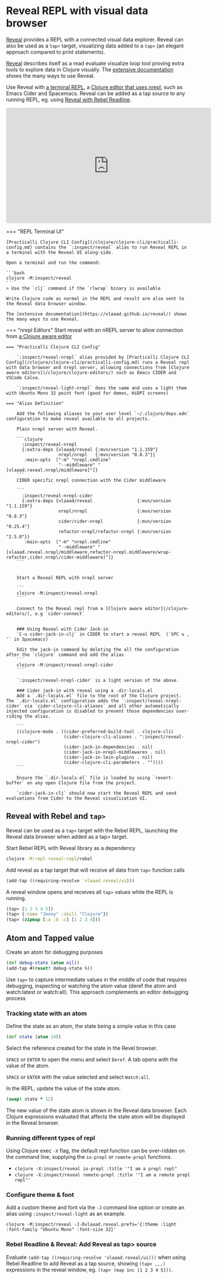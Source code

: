 # Reveal REPL with visual data browser

[Reveal](https://vlaaad.github.io/reveal/) provides a REPL with a connected visual data explorer.  Reveal can also be used as a `tap>` target, visualizing data added to a `tap>` (an elegant approach compared to print statements).

[Reveal](https://vlaaad.github.io/reveal/) describes itself as a read evaluate visualize loop tool proving extra tools to explore data in Clojure visually.  The [extensive documentation](https://vlaaad.github.io/reveal/) shows the many ways to use Reveal.

Use Reveal with [a terminal REPL](#using-reveal-in-a-terminal), a [Clojure editor that uses nrepl](#using-reveal-with-nrepl-editors), such as Emacs Cider and Spacemacs.  Reveal can be added as a tap source to any running REPL, eg. using [Reveal with Rebel Readline](#using-reveal-with-rebel-and-tap).

<p style="text-align:center">
<iframe width="560" height="315" src="https://www.youtube.com/embed/1jy09_16EeY" title="YouTube video player" frameborder="0" allow="accelerometer; autoplay; clipboard-write; encrypted-media; gyroscope; picture-in-picture" allowfullscreen></iframe>
</p>


=== "REPL Terminal UI"

    [Practicalli Clojure CLI Config](/clojure/clojure-cli/practicalli-config.md) contains the `:inspect/reveal` alias to run Reveal REPL in a terminal with the Reveal UI along-side.

    Open a terminal and run the command:

    ```bash
    clojure -M:inspect/reveal
    ```
    > Use the `clj` command if the `rlwrap` binary is available

    Write Clojure code as normal in the REPL and result are also sent to the Reveal data browser window.

    The [extensive documentation](https://vlaaad.github.io/reveal/) shows the many ways to use Reveal.



=== "nrepl Editors"
    Start reveal with an nREPL server to allow connection from [a Clojure aware editor](/clojure/clojure-editors/)


    === "Practicalli Clojure CLI Config"

        `:inspect/reveal-nrepl` alias provided by [Practicalli Clojure CLI Config](/clojure/clojure-cli/practicalli-config.md) runs a Reveal repl with data browser and nrepl server, allowing connections from [Clojure aware editors](/clojure/clojure-editors/) such as Emacs CIDER and VSCode Calva.

        `:inspect/reveal-light-nrepl` does the same and uses a light them with Ubuntu Mono 32 point font (good for demos, HiDPI screens)

    === "Alias Definition"

        Add the following aliases to your user level `~/.clojure/deps.edn` configuration to make reveal available to all projects.

        Plain nrepl server with Reveal.

        ```clojure
          :inspect/reveal-nrepl
          {:extra-deps {vlaaad/reveal {:mvn/version "1.1.159"}
                        nrepl/nrepl   {:mvn/version "0.8.3"}}
           :main-opts  ["-m" "nrepl.cmdline"
                        "--middleware" "[vlaaad.reveal.nrepl/middleware]"]}
        ```
        CIDER specific nrepl connection with the Cider middleware

        ```
          :inspect/reveal-nrepl-cider
          {:extra-deps {vlaaad/reveal                 {:mvn/version "1.1.159"}
                        nrepl/nrepl                   {:mvn/version "0.8.3"}
                        cider/cider-nrepl             {:mvn/version "0.25.4"}
                        refactor-nrepl/refactor-nrepl {:mvn/version "2.5.0"}}
           :main-opts  ["-m" "nrepl.cmdline"
                        "--middleware" "[vlaaad.reveal.nrepl/middleware,refactor-nrepl.middleware/wrap-refactor,cider.nrepl/cider-middleware]"]}
        ```


        Start a Reveal REPL with nrepl server

        ```
        clojure -M:inspect/reveal-nrepl
        ```

        Connect to the Reveal repl from a [Clojure aware editor](/clojure-editors/), e.g `cider-connect`


        ### Using Reveal with Cider Jack-in
        `C-u cider-jack-in-clj` in CIDER to start a reveal REPL  (`SPC u , '` in Spacemacs)

        Edit the jack-in command by deleting the all the configuration after the `clojure` command and add the alias
        ```
        clojure -M:inspect/reveal-nrepl-cider
        ```

        `:inspect/reveal-nrepl-cider` is a light version of the above.

        ### Cider jack-in with reveal using a .dir-locals.el
        Add a `.dir-locals.el` file to the root of the Clojure project. The `.dir-locals.el` configuration adds the `:inspect/reveal-nrepl-cider` via `cider-clojure-cli-aliases` and all other automatically injected configuration is disabled to prevent those dependencies over-riding the alias.

        ```
        ((clojure-mode . ((cider-preferred-build-tool . clojure-cli)
                          (cider-clojure-cli-aliases . ":inspect/reveal-nrepl-cider")
                          (cider-jack-in-dependencies . nil)
                          (cider-jack-in-nrepl-middlewares . nil)
                          (cider-jack-in-lein-plugins . nil)
                          (cider-clojure-cli-parameters . ""))))
        ```

        Ensure the `.dir-locals.el` file is loaded by using `revert-buffer` on any open Clojure file from the project.

        `cider-jack-in-clj` should now start the Reveal REPL and send evaluations from Cider to the Reveal visualization UI.


## Reveal with Rebel and `tap>`

Reveal can be used as a `tap>` target with the Rebel REPL, launching the Reveal data browser when added as a tap> target.

Start Rebel REPL with Reveal library as a dependency

```bash
clojure -M:repl-reveal:repl/rebel
```

Add reveal as a tap target that will receive all data from `tap>` function calls

```clojure
(add-tap ((requiring-resolve 'vlaaad.reveal/ui)))
```

A reveal window opens and receives all `tap>` values while the REPL is running.

```clojure
(tap> [1 2 3 4 5])
(tap> {:name "Jenny" :skill "Clojure"})
(tap> (zipmap [:a :b :c] [1 2 3 4]))
```


## Atom and Tapped value

Create an atom for debugging purposes

```clojure
(def debug-state (atom nil))
(add-tap #(reset! debug-state %))
```

Use `tap>` to capture intermediate values in the middle of code that requires debugging, inspecting or watching the atom value (deref the atom and watch:latest or watch:all).  This approach complements an editor debugging process


### Tracking state with an atom

Define the state as an atom, the state being a simple value in this case

```clojure
(def state (atom 24))
```

Select the reference created for the state in the Revel browser.

`SPACE` or `ENTER` to open the menu and select `Deref`.  A tab opens with the value of the atom.

`SPACE` or `ENTER` with the value selected and select `Watch:all`.

In the REPL, update the value of the state atom.

```clojure
(swap! state * 12)
```
The new value of the state atom is shown in the Reveal data browser.  Each Clojure expressions evaluated that affects the state atom will be displayed in the Reveal browser.


### Running different types of repl

Using Clojure exec `-X` flag, the default repl function can be over-ridden on the command line, supplying the `io-prepl` or `remote-prepl` functions.

* `clojure -X:inspect/reveal io-prepl :title '"I am a prepl repl"`
* `clojure -X:inspect/reveal remote-prepl :title '"I am a remote prepl repl"'`

### Configure theme & font

Add a custom theme and font via the `-J` command line option or create an alias using `:inspect/reveal-light` as an example.

```shell
clojure -M:inspect/reveal -J-Dvlaaad.reveal.prefs='{:theme :light :font-family "Ubuntu Mono" :font-size 32}'
```

### Rebel Readline & Reveal: Add Reveal as tap> source

Evaluate `(add-tap ((requiring-resolve 'vlaaad.reveal/ui)))` when using Rebel Readline to add Reveal as a tap source, showing `(tap> ,,,)` expressions in the reveal window, eg. `(tap> (map inc [1 2 3 4 5]))`.
